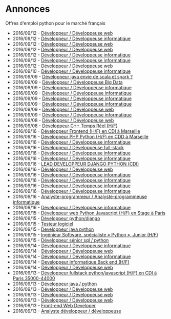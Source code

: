 # Annonces

Offres d'emploi python pour le marché français

* 2016/09/12 - [Développeur / Développeuse web](http://www.pyjobs.fr/jobs/details/764/developpeur-developpeuse-web "Développeur / Développeuse web")
* 2016/09/12 - [Développeur / Développeuse informatique](http://www.pyjobs.fr/jobs/details/767/developpeur-developpeuse-informatique "Développeur / Développeuse informatique")
* 2016/09/12 - [Développeur / Développeuse web](http://www.pyjobs.fr/jobs/details/757/developpeur-developpeuse-web "Développeur / Développeuse web")
* 2016/09/12 - [Développeur / Développeuse web](http://www.pyjobs.fr/jobs/details/765/developpeur-developpeuse-web "Développeur / Développeuse web")
* 2016/09/12 - [Développeur / Développeuse informatique](http://www.pyjobs.fr/jobs/details/768/developpeur-developpeuse-informatique "Développeur / Développeuse informatique")
* 2016/09/12 - [Développeur / Développeuse informatique](http://www.pyjobs.fr/jobs/details/754/developpeur-developpeuse-informatique "Développeur / Développeuse informatique")
* 2016/09/12 - [Développeur / Développeuse web](http://www.pyjobs.fr/jobs/details/763/developpeur-developpeuse-web "Développeur / Développeuse web")
* 2016/09/10 - [Développeur / Développeuse informatique](http://www.pyjobs.fr/jobs/details/760/developpeur-developpeuse-informatique "Développeur / Développeuse informatique")
* 2016/09/09 - [Développeur java envie de scala et spark ?](http://www.pyjobs.fr/jobs/details/739/developpeur-java-envie-de-scala-et-spark "Développeur java envie de scala et spark ?")
* 2016/09/09 - [Développeur / Développeuse Big Data](http://www.pyjobs.fr/jobs/details/740/developpeur-developpeuse-big-data "Développeur / Développeuse Big Data")
* 2016/09/09 - [Développeur / Développeuse informatique](http://www.pyjobs.fr/jobs/details/748/developpeur-developpeuse-informatique "Développeur / Développeuse informatique")
* 2016/09/09 - [Développeur / Développeuse informatique](http://www.pyjobs.fr/jobs/details/749/developpeur-developpeuse-informatique "Développeur / Développeuse informatique")
* 2016/09/09 - [Développeur / Développeuse informatique](http://www.pyjobs.fr/jobs/details/747/developpeur-developpeuse-informatique "Développeur / Développeuse informatique")
* 2016/09/09 - [Développeur / Développeuse informatique](http://www.pyjobs.fr/jobs/details/750/developpeur-developpeuse-informatique "Développeur / Développeuse informatique")
* 2016/09/09 - [Développeur / Développeuse web](http://www.pyjobs.fr/jobs/details/743/developpeur-developpeuse-web "Développeur / Développeuse web")
* 2016/09/09 - [Développeur / Développeuse informatique](http://www.pyjobs.fr/jobs/details/745/developpeur-developpeuse-informatique "Développeur / Développeuse informatique")
* 2016/09/08 - [Développeur / Développeuse web](http://www.pyjobs.fr/jobs/details/733/developpeur-developpeuse-web "Développeur / Développeuse web")
* 2016/09/08 - [Développeur C++ Temps Réel (H/F)](http://www.pyjobs.fr/jobs/details/735/developpeur-c-temps-reel-h-f "Développeur C++ Temps Réel (H/F)")
* 2016/09/16 - [Développeur Frontend (H/F) en CDI à Marseille](http://www.pyjobs.fr/jobs/details/3441/developpeur-frontend-h-f-en-cdi-a-marseille "Développeur Frontend (H/F) en CDI à Marseille")
* 2016/09/16 - [Développeur PHP Python (H/F) en CDD à Marseille](http://www.pyjobs.fr/jobs/details/3442/developpeur-php-python-h-f-en-cdd-a-marseille "Développeur PHP Python (H/F) en CDD à Marseille")
* 2016/09/16 - [Développeur / Développeuse informatique](http://www.pyjobs.fr/jobs/details/3439/developpeur-developpeuse-informatique "Développeur / Développeuse informatique")
* 2016/09/16 - [Développeur / Développeuse full-stack](http://www.pyjobs.fr/jobs/details/3443/developpeur-developpeuse-full-stack "Développeur / Développeuse full-stack")
* 2016/09/16 - [Développeur / Développeuse informatique](http://www.pyjobs.fr/jobs/details/3440/developpeur-developpeuse-informatique "Développeur / Développeuse informatique")
* 2016/09/16 - [Développeur / Développeuse informatique](http://www.pyjobs.fr/jobs/details/3444/developpeur-developpeuse-informatique "Développeur / Développeuse informatique")
* 2016/09/16 - [LEAD DEVELOPPEUR DJANGO PYTHON (CDI)](http://www.pyjobs.fr/jobs/details/3446/lead-developpeur-django-python-cdi "LEAD DEVELOPPEUR DJANGO PYTHON (CDI)")
* 2016/09/16 - [Développeur / Développeuse web](http://www.pyjobs.fr/jobs/details/3451/developpeur-developpeuse-web "Développeur / Développeuse web")
* 2016/09/16 - [Développeur / Développeuse informatique](http://www.pyjobs.fr/jobs/details/3445/developpeur-developpeuse-informatique "Développeur / Développeuse informatique")
* 2016/09/16 - [Développeur / Développeuse informatique](http://www.pyjobs.fr/jobs/details/3448/developpeur-developpeuse-informatique "Développeur / Développeuse informatique")
* 2016/09/16 - [Développeur / Développeuse informatique](http://www.pyjobs.fr/jobs/details/3450/developpeur-developpeuse-informatique "Développeur / Développeuse informatique")
* 2016/09/16 - [Développeur / Développeuse informatique](http://www.pyjobs.fr/jobs/details/3452/developpeur-developpeuse-informatique "Développeur / Développeuse informatique")
* 2016/09/16 - [Analyste-programmeur / Analyste-programmeuse informatique](http://www.pyjobs.fr/jobs/details/3449/analyste-programmeur-analyste-programmeuse-informatique "Analyste-programmeur / Analyste-programmeuse informatique")
* 2016/09/16 - [Développeur / Développeuse informatique](http://www.pyjobs.fr/jobs/details/3447/developpeur-developpeuse-informatique "Développeur / Développeuse informatique")
* 2016/09/15 - [Développeur web Python Javascript (H/F) en Stage à Paris](http://www.pyjobs.fr/jobs/details/3424/developpeur-web-python-javascript-h-f-en-stage-a-paris "Développeur web Python Javascript (H/F) en Stage à Paris")
* 2016/09/15 - [Développeur python/django](http://www.pyjobs.fr/jobs/details/3422/developpeur-python-django "Développeur python/django")
* 2016/09/15 - [Testeur logiciel](http://www.pyjobs.fr/jobs/details/3425/testeur-logiciel "Testeur logiciel")
* 2016/09/15 - [Developpeur java python](http://www.pyjobs.fr/jobs/details/3423/developpeur-java-python "Developpeur java python")
* 2016/09/15 - [Ingénieur Software, spécialiste « Python », Junior (H/F)](http://www.pyjobs.fr/jobs/details/3429/ingenieur-software-specialiste-python-junior-h-f "Ingénieur Software, spécialiste « Python », Junior (H/F)")
* 2016/09/15 - [Développeur sénior sql / python](http://www.pyjobs.fr/jobs/details/3427/developpeur-senior-sql-python "Développeur sénior sql / python")
* 2016/09/14 - [Développeur / Développeuse informatique](http://www.pyjobs.fr/jobs/details/3434/developpeur-developpeuse-informatique "Développeur / Développeuse informatique")
* 2016/09/14 - [Développeur / Développeuse web](http://www.pyjobs.fr/jobs/details/3431/developpeur-developpeuse-web "Développeur / Développeuse web")
* 2016/09/14 - [Développeur / Développeuse informatique](http://www.pyjobs.fr/jobs/details/3433/developpeur-developpeuse-informatique "Développeur / Développeuse informatique")
* 2016/09/14 - [Developpeur informatique Back end (H/F)](http://www.pyjobs.fr/jobs/details/3438/developpeur-informatique-back-end-h-f "Developpeur informatique Back end (H/F)")
* 2016/09/14 - [Développeur / Développeuse web](http://www.pyjobs.fr/jobs/details/3430/developpeur-developpeuse-web "Développeur / Développeuse web")
* 2016/09/13 - [Développeur fullstack python/javascript (H/F) en CDI à Paris 35000-44000](http://www.pyjobs.fr/jobs/details/3426/developpeur-fullstack-python-javascript-h-f-en-cdi-a-paris-35000-44000 "Développeur fullstack python/javascript (H/F) en CDI à Paris 35000-44000")
* 2016/09/13 - [Développeur java / python](http://www.pyjobs.fr/jobs/details/3428/developpeur-java-python "Développeur java / python")
* 2016/09/13 - [Développeur / Développeuse web](http://www.pyjobs.fr/jobs/details/3435/developpeur-developpeuse-web "Développeur / Développeuse web")
* 2016/09/13 - [Développeur / Développeuse web](http://www.pyjobs.fr/jobs/details/3432/developpeur-developpeuse-web "Développeur / Développeuse web")
* 2016/09/13 - [Développeur / Développeuse web](http://www.pyjobs.fr/jobs/details/3437/developpeur-developpeuse-web "Développeur / Développeuse web")
* 2016/09/13 - [Front-end Web Developer](http://www.pyjobs.fr/jobs/details/3421/front-end-web-developer "Front-end Web Developer")
* 2016/09/13 - [Analyste développeur / développeuse](http://www.pyjobs.fr/jobs/details/3436/analyste-developpeur-developpeuse "Analyste développeur / développeuse")

